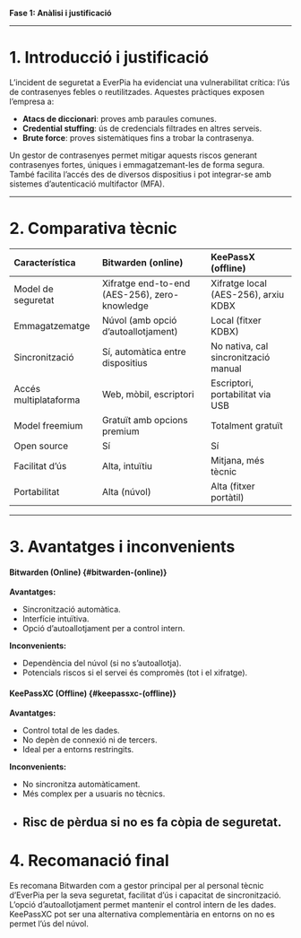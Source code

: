 **Fase 1: Anàlisi i justificació**

---

# 1. **Introducció i justificació**

L’incident de seguretat a EverPia ha evidenciat una vulnerabilitat crítica: l’ús de contrasenyes febles o reutilitzades. Aquestes pràctiques exposen l’empresa a:

* **Atacs de diccionari**: proves amb paraules comunes.  
* **Credential stuffing**: ús de credencials filtrades en altres serveis.  
* **Brute force**: proves sistemàtiques fins a trobar la contrasenya.

Un gestor de contrasenyes permet mitigar aquests riscos generant contrasenyes fortes, úniques i emmagatzemant-les de forma segura. També facilita l’accés des de diversos dispositius i pot integrar-se amb sistemes d’autenticació multifactor (MFA).

---

# 2. **Comparativa tècnic**

| Característica | Bitwarden (online) | KeePassX (offline) |
| :---- | :---- | :---- |
| Model de seguretat | Xifratge end-to-end (AES-256), zero-knowledge | Xifratge local (AES-256), arxiu KDBX |
| Emmagatzematge | Núvol (amb opció d’autoallotjament) | Local (fitxer KDBX) |
| Sincronització | Sí, automàtica entre dispositius | No nativa, cal sincronització manual |
| Accés multiplataforma | Web, mòbil, escriptori | Escriptori, portabilitat via USB |
| Model freemium | Gratuït amb opcions premium | Totalment gratuït |
| Open source | Sí | Sí |
| Facilitat d’ús | Alta, intuïtiu | Mitjana, més tècnic |
| Portabilitat | Alta (núvol) | Alta (fitxer portàtil) |

---

# 3. **Avantatges i inconvenients**

#### **Bitwarden (Online)** {#bitwarden-(online)}

**Avantatges:**

* Sincronització automàtica.  
* Interfície intuïtiva.  
* Opció d’autoallotjament per a control intern.

**Inconvenients:**

* Dependència del núvol (si no s’autoallotja).  
* Potencials riscos si el servei és compromès (tot i el xifratge).

#### **KeePassXC (Offline)** {#keepassxc-(offline)}

**Avantatges:**

* Control total de les dades.  
* No depèn de connexió ni de tercers.  
* Ideal per a entorns restringits.

**Inconvenients:**

* No sincronitza automàticament.  
* Més complex per a usuaris no tècnics.  
* Risc de pèrdua si no es fa còpia de seguretat.  
  ---

# 4. **Recomanació final**

Es recomana Bitwarden com a gestor principal per al personal tècnic d’EverPia per la seva seguretat, facilitat d’ús i capacitat de sincronització. L’opció d’autoallotjament permet mantenir el control intern de les dades. KeePassXC pot ser una alternativa complementària en entorns on no es permet l’ús del núvol.
